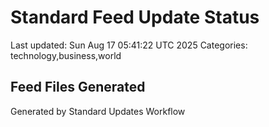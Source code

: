 # Standard Feed Update Status
Last updated: Sun Aug 17 05:41:22 UTC 2025
Categories: technology,business,world

## Feed Files Generated

Generated by Standard Updates Workflow
